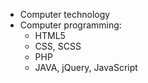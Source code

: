 * Computer technology
* Computer programming:
  * HTML5
  * CSS, SCSS
  * PHP
  * JAVA, jQuery, JavaScript
